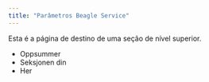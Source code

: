 ```yaml
---
title: "Parâmetros Beagle Service"
---
```


Esta é a página de destino de uma seção de nível superior.

* Oppsummer
* Seksjonen din
* Her
